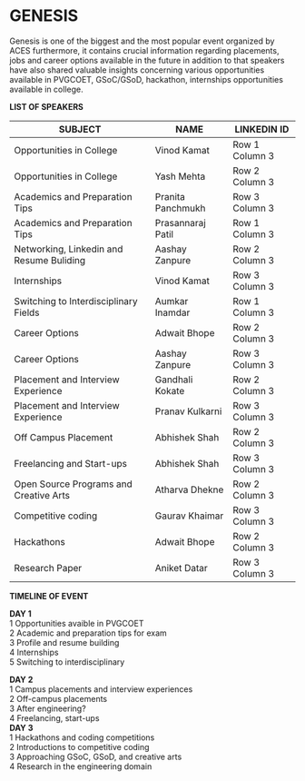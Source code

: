 # GENESIS <br/>


Genesis is one of the biggest and the most popular event organized by ACES furthermore, it contains crucial information regarding placements, jobs and career options available in the future in addition to that speakers have also shared valuable insights concerning various opportunities available in PVGCOET, GSoC/GSoD, hackathon, internships opportunities available in college.<br/> 



**LIST OF SPEAKERS**<br/> 

| SUBJECT | NAME | LINKEDIN ID |
| --------------- | --------------- | --------------- |
| Opportunities in College | Vinod Kamat | Row 1 Column 3 |
| Opportunities in College | Yash Mehta| Row 2 Column 3 |
| Academics and Preparation Tips | Pranita Panchmukh | Row 3 Column 3 |
| Academics and Preparation Tips | Prasannaraj Patil| Row 1 Column 3 |
| Networking, Linkedin and Resume Buliding | Aashay Zanpure| Row 2 Column 3 |
| Internships | Vinod Kamat | Row 3 Column 3 |
| Switching to Interdisciplinary Fields| Aumkar Inamdar | Row 1 Column 3 |
| Career Options | Adwait Bhope | Row 2 Column 3 |
| Career Options | Aashay Zanpure | Row 3 Column 3 |
| Placement and Interview Experience | Gandhali Kokate | Row 2 Column 3 |
| Placement and Interview Experience  | Pranav Kulkarni | Row 3 Column 3 |
| Off Campus Placement | Abhishek Shah | Row 2 Column 3 |
| Freelancing and Start-ups | Abhishek Shah | Row 3 Column 3 |
| Open Source Programs and Creative Arts | Atharva Dhekne | Row 2 Column 3 |
| Competitive coding  | Gaurav Khaimar | Row 3 Column 3 |
| Hackathons | Adwait Bhope | Row 2 Column 3 |
| Research Paper | Aniket Datar | Row 3 Column 3 |


**TIMELINE OF EVENT** <br/>

**DAY 1**<br/>
1 Opportunities avaible in PVGCOET <br/>
2 Academic and preparation tips for exam <br/>
3 Profile and resume building <br/>
4 Internships <br/>
5 Switching to interdisciplinary <br/>

**DAY 2**<br/>
1 Campus placements and interview experiences <br/>
2 Off-campus placements <br/>
3 After engineering? <br/>
4 Freelancing, start-ups <br/>
**DAY 3**<br/>
1 Hackathons and coding competitions <br/>
2 Introductions to competitive coding <br/>
3 Approaching GSoC, GSoD, and creative arts <br/>
4 Research in the engineering domain <br/>



